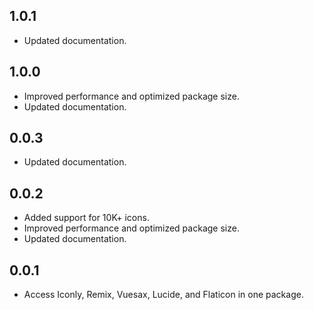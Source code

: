 ## 1.0.1
* Updated documentation.

## 1.0.0
* Improved performance and optimized package size.
* Updated documentation.


## 0.0.3

* Updated documentation.

## 0.0.2

* Added support for 10K+ icons.
* Improved performance and optimized package size.
* Updated documentation.

## 0.0.1

* Access Iconly, Remix, Vuesax, Lucide, and Flaticon in one package.
